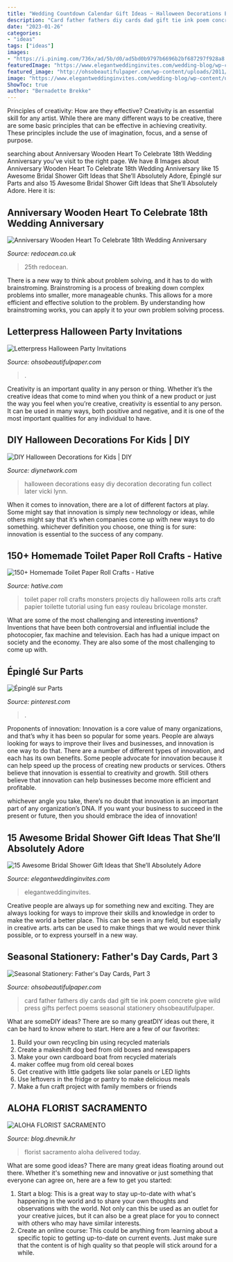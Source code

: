 ```yaml
---
title: "Wedding Countdown Calendar Gift Ideas ~ Halloween Decorations Easy Diy Decoration Decorating Fun Collect Later Vicki Lynn"
description: "Card father fathers diy cards dad gift tie ink poem concrete give wild press gifts perfect poems seasonal stationery ohsobeautifulpaper"
date: "2023-01-26"
categories:
- "ideas"
tags: ["ideas"]
images:
- "https://i.pinimg.com/736x/ad/5b/d0/ad5bd0b9797b6696b2bf687297f928a8.jpg"
featuredImage: "https://www.elegantweddinginvites.com/wedding-blog/wp-content/uploads/2020/06/unique-bridal-shower-gift-ideas-with-DIY-towel-cake.jpg"
featured_image: "http://ohsobeautifulpaper.com/wp-content/uploads/2011/06/Wild-Ink-Press-Fathers-Day-Tie-Card-550x465.jpg"
image: "https://www.elegantweddinginvites.com/wedding-blog/wp-content/uploads/2020/06/unique-bridal-shower-gift-ideas-with-DIY-towel-cake.jpg"
ShowToc: true
author: "Bernadette Brekke"
---
```



Principles of creativity: How are they effective?
Creativity is an essential skill for any artist. While there are many different ways to be creative, there are some basic principles that can be effective in achieving creativity. These principles include the use of imagination, focus, and a sense of purpose.

	

		
searching about Anniversary Wooden Heart To Celebrate 18th Wedding Anniversary you've visit to the right page. We have 8 Images about Anniversary Wooden Heart To Celebrate 18th Wedding Anniversary like 15 Awesome Bridal Shower Gift Ideas that She’ll Absolutely Adore, Épinglé sur Parts and also 15 Awesome Bridal Shower Gift Ideas that She’ll Absolutely Adore. Here it is:
		
    
## Anniversary Wooden Heart To Celebrate 18th Wedding Anniversary

<img loading=lazy src="https://www.redocean.co.uk/image/cache/products/15321/image06_2000-1500x1500.jpg" onerror="this.onerror=null;this.src='https://tse2.mm.bing.net/th?id=OIP.vKMw1ZQ6cFHJRicGUqDxSAHaHa&amp;pid=15.1';" alt="Anniversary Wooden Heart To Celebrate 18th Wedding Anniversary">

_Source: redocean.co.uk_

>25th redocean. 

	

There is a new way to think about problem solving, and it has to do with brainstroming. Brainstroming is a process of breaking down complex problems into smaller, more manageable chunks. This allows for a more efficient and effective solution to the problem. By understanding how brainstroming works, you can apply it to your own problem solving process.

    
## Letterpress Halloween Party Invitations

<img loading=lazy src="https://ohsobeautifulpaper.com/wp-content/uploads/2012/09/Halloween-Party-Invitations-9th-Letter-Press4.jpg" onerror="this.onerror=null;this.src='https://tse3.mm.bing.net/th?id=OIP.aLgj9S8ik0HRp2MGEAdB0QHaFj&amp;pid=15.1';" alt="Letterpress Halloween Party Invitations">

_Source: ohsobeautifulpaper.com_

>. 

	

Creativity is an important quality in any person or thing. Whether it’s the creative ideas that come to mind when you think of a new product or just the way you feel when you’re creative, creativity is essential to any person. It can be used in many ways, both positive and negative, and it is one of the most important qualities for any individual to have.

    
## DIY Halloween Decorations For Kids | DIY

<img loading=lazy src="https://diy.sndimg.com/content/dam/images/diy/fullset/2012/8/15/0/CI-Vicki-Lynn-Photography_Halloween-Place-Setting_s3x4.jpg.rend.hgtvcom.616.822.suffix/1420847835882.jpeg" onerror="this.onerror=null;this.src='https://tse4.mm.bing.net/th?id=OIP.TLu9cbfEG4mYjrVICrdWbgDgEs&amp;pid=15.1';" alt="DIY Halloween Decorations for Kids | DIY">

_Source: diynetwork.com_

>halloween decorations easy diy decoration decorating fun collect later vicki lynn. 

	

When it comes to innovation, there are a lot of different factors at play. Some might say that innovation is simply new technology or ideas, while others might say that it’s when companies come up with new ways to do something. whichever definition you choose, one thing is for sure: innovation is essential to the success of any company.

    
## 150+ Homemade Toilet Paper Roll Crafts - Hative

<img loading=lazy src="http://hative.com/wp-content/uploads/2014/03/toilet-paper-roll-crafts/21-little-monsters.jpg" onerror="this.onerror=null;this.src='https://tse4.mm.bing.net/th?id=OIP.By6TWd7TVAJoFPmHKIxIewHaE8&amp;pid=15.1';" alt="150+ Homemade Toilet Paper Roll Crafts - Hative">

_Source: hative.com_

>toilet paper roll crafts monsters projects diy halloween rolls arts craft papier toilette tutorial using fun easy rouleau bricolage monster. 

	

What are some of the most challenging and interesting inventions?
Inventions that have been both controversial and influential include the photocopier, fax machine and television. Each has had a unique impact on society and the economy. They are also some of the most challenging to come up with.

    
## Épinglé Sur Parts

<img loading=lazy src="https://i.pinimg.com/736x/ad/5b/d0/ad5bd0b9797b6696b2bf687297f928a8.jpg" onerror="this.onerror=null;this.src='https://tse4.mm.bing.net/th?id=OIP.4XU6Q-bsNjyO7k-ZmhJwbAHaJ4&amp;pid=15.1';" alt="Épinglé sur Parts">

_Source: pinterest.com_

>. 

	

Proponents of innovation:
Innovation is a core value of many organizations, and that’s why it has been so popular for some years. People are always looking for ways to improve their lives and businesses, and innovation is one way to do that. There are a number of different types of innovation, and each has its own benefits.
Some people advocate for innovation because it can help speed up the process of creating new products or services. Others believe that innovation is essential to creativity and growth. Still others believe that innovation can help businesses become more efficient and profitable.

 whichever angle you take, there’s no doubt that innovation is an important part of any organization’s DNA. If you want your business to succeed in the present or future, then you should embrace the idea of innovation!

    
## 15 Awesome Bridal Shower Gift Ideas That She’ll Absolutely Adore

<img loading=lazy src="https://www.elegantweddinginvites.com/wedding-blog/wp-content/uploads/2020/06/unique-bridal-shower-gift-ideas-with-DIY-towel-cake.jpg" onerror="this.onerror=null;this.src='https://tse2.mm.bing.net/th?id=OIP.dHtg1UjMW-z2t_fkLGAglQHaK6&amp;pid=15.1';" alt="15 Awesome Bridal Shower Gift Ideas that She’ll Absolutely Adore">

_Source: elegantweddinginvites.com_

>elegantweddinginvites. 

	

Creative people are always up for something new and exciting. They are always looking for ways to improve their skills and knowledge in order to make the world a better place. This can be seen in any field, but especially in creative arts. arts can be used to make things that we would never think possible, or to express yourself in a new way.

    
## Seasonal Stationery: Father&#039;s Day Cards, Part 3

<img loading=lazy src="http://ohsobeautifulpaper.com/wp-content/uploads/2011/06/Wild-Ink-Press-Fathers-Day-Tie-Card-550x465.jpg" onerror="this.onerror=null;this.src='https://tse1.mm.bing.net/th?id=OIP.8cL6l5jWhiRP2H-tKwuj2QHaGQ&amp;pid=15.1';" alt="Seasonal Stationery: Father&#039;s Day Cards, Part 3">

_Source: ohsobeautifulpaper.com_

>card father fathers diy cards dad gift tie ink poem concrete give wild press gifts perfect poems seasonal stationery ohsobeautifulpaper. 

	

What are someDIY ideas?
There are so many greatDIY ideas out there, it can be hard to know where to start. Here are a few of our favorites: 
1. Build your own recycling bin using recycled materials 
2. Create a makeshift dog bed from old boxes and newspapers 
3. Make your own cardboard boat from recycled materials 
4. maker coffee mug from old cereal boxes 
5. Get creative with little gadgets like solar panels or LED lights 
6. Use leftovers in the fridge or pantry to make delicious meals 
7. Make a fun craft project with family members or friends 

    
## ALOHA FLORIST SACRAMENTO

<img loading=lazy src="http://bit.ly/pcAu5a" onerror="this.onerror=null;this.src='https://tse1.mm.bing.net/th?id=OIP.EzBhebizNEl-U1fLw8aUOQAAAA&amp;pid=15.1';" alt="ALOHA FLORIST SACRAMENTO">

_Source: blog.dnevnik.hr_

>florist sacramento aloha delivered today. 

	

What are some good ideas?
There are many great ideas floating around out there. Whether it's something new and innovative or just something that everyone can agree on, here are a few to get you started: 
1. Start a blog: This is a great way to stay up-to-date with what's happening in the world and to share your own thoughts and observations with the world. Not only can this be used as an outlet for your creative juices, but it can also be a great place for you to connect with others who may have similar interests. 
2. Create an online course: This could be anything from learning about a specific topic to getting up-to-date on current events. Just make sure that the content is of high quality so that people will stick around for a while. 

